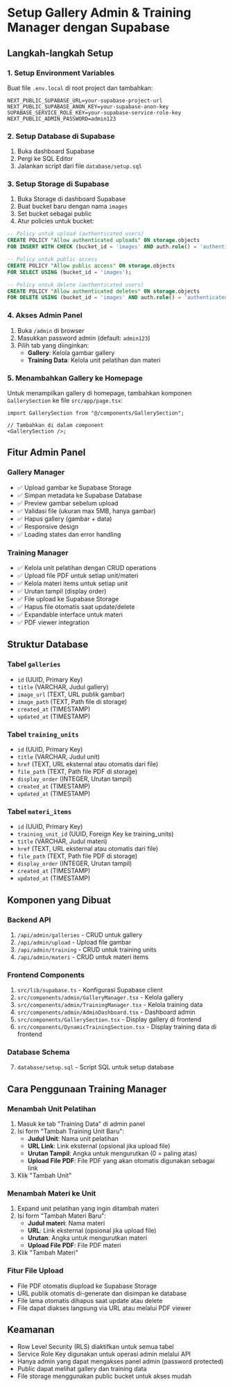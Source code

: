 # Setup Gallery Admin & Training Manager dengan Supabase

## Langkah-langkah Setup

### 1. Setup Environment Variables

Buat file `.env.local` di root project dan tambahkan:

```env
NEXT_PUBLIC_SUPABASE_URL=your-supabase-project-url
NEXT_PUBLIC_SUPABASE_ANON_KEY=your-supabase-anon-key
SUPABASE_SERVICE_ROLE_KEY=your-supabase-service-role-key
NEXT_PUBLIC_ADMIN_PASSWORD=admin123
```

### 2. Setup Database di Supabase

1. Buka dashboard Supabase
2. Pergi ke SQL Editor
3. Jalankan script dari file `database/setup.sql`

### 3. Setup Storage di Supabase

1. Buka Storage di dashboard Supabase
2. Buat bucket baru dengan nama `images`
3. Set bucket sebagai public
4. Atur policies untuk bucket:

```sql
-- Policy untuk upload (authenticated users)
CREATE POLICY "Allow authenticated uploads" ON storage.objects
FOR INSERT WITH CHECK (bucket_id = 'images' AND auth.role() = 'authenticated');

-- Policy untuk public access
CREATE POLICY "Allow public access" ON storage.objects
FOR SELECT USING (bucket_id = 'images');

-- Policy untuk delete (authenticated users)
CREATE POLICY "Allow authenticated deletes" ON storage.objects
FOR DELETE USING (bucket_id = 'images' AND auth.role() = 'authenticated');
```

### 4. Akses Admin Panel

1. Buka `/admin` di browser
2. Masukkan password admin (default: `admin123`)
3. Pilih tab yang diinginkan:
   - **Gallery**: Kelola gambar gallery
   - **Training Data**: Kelola unit pelatihan dan materi

### 5. Menambahkan Gallery ke Homepage

Untuk menampilkan gallery di homepage, tambahkan komponen `GallerySection` ke file `src/app/page.tsx`:

```tsx
import GallerySection from "@/components/GallerySection";

// Tambahkan di dalam component
<GallerySection />;
```

## Fitur Admin Panel

### Gallery Manager

- ✅ Upload gambar ke Supabase Storage
- ✅ Simpan metadata ke Supabase Database
- ✅ Preview gambar sebelum upload
- ✅ Validasi file (ukuran max 5MB, hanya gambar)
- ✅ Hapus gallery (gambar + data)
- ✅ Responsive design
- ✅ Loading states dan error handling

### Training Manager

- ✅ Kelola unit pelatihan dengan CRUD operations
- ✅ Upload file PDF untuk setiap unit/materi
- ✅ Kelola materi items untuk setiap unit
- ✅ Urutan tampil (display order)
- ✅ File upload ke Supabase Storage
- ✅ Hapus file otomatis saat update/delete
- ✅ Expandable interface untuk materi
- ✅ PDF viewer integration

## Struktur Database

### Tabel `galleries`

- `id` (UUID, Primary Key)
- `title` (VARCHAR, Judul gallery)
- `image_url` (TEXT, URL publik gambar)
- `image_path` (TEXT, Path file di storage)
- `created_at` (TIMESTAMP)
- `updated_at` (TIMESTAMP)

### Tabel `training_units`

- `id` (UUID, Primary Key)
- `title` (VARCHAR, Judul unit)
- `href` (TEXT, URL eksternal atau otomatis dari file)
- `file_path` (TEXT, Path file PDF di storage)
- `display_order` (INTEGER, Urutan tampil)
- `created_at` (TIMESTAMP)
- `updated_at` (TIMESTAMP)

### Tabel `materi_items`

- `id` (UUID, Primary Key)
- `training_unit_id` (UUID, Foreign Key ke training_units)
- `title` (VARCHAR, Judul materi)
- `href` (TEXT, URL eksternal atau otomatis dari file)
- `file_path` (TEXT, Path file PDF di storage)
- `display_order` (INTEGER, Urutan tampil)
- `created_at` (TIMESTAMP)
- `updated_at` (TIMESTAMP)

## Komponen yang Dibuat

### Backend API

1. `/api/admin/galleries` - CRUD untuk gallery
2. `/api/admin/upload` - Upload file gambar
3. `/api/admin/training` - CRUD untuk training units
4. `/api/admin/materi` - CRUD untuk materi items

### Frontend Components

1. `src/lib/supabase.ts` - Konfigurasi Supabase client
2. `src/components/admin/GalleryManager.tsx` - Kelola gallery
3. `src/components/admin/TrainingManager.tsx` - Kelola training data
4. `src/components/admin/AdminDashboard.tsx` - Dashboard admin
5. `src/components/GallerySection.tsx` - Display gallery di frontend
6. `src/components/DynamicTrainingSection.tsx` - Display training data di frontend

### Database Schema

7. `database/setup.sql` - Script SQL untuk setup database

## Cara Penggunaan Training Manager

### Menambah Unit Pelatihan

1. Masuk ke tab "Training Data" di admin panel
2. Isi form "Tambah Training Unit Baru":
   - **Judul Unit**: Nama unit pelatihan
   - **URL Link**: Link eksternal (opsional jika upload file)
   - **Urutan Tampil**: Angka untuk mengurutkan (0 = paling atas)
   - **Upload File PDF**: File PDF yang akan otomatis digunakan sebagai link
3. Klik "Tambah Unit"

### Menambah Materi ke Unit

1. Expand unit pelatihan yang ingin ditambah materi
2. Isi form "Tambah Materi Baru":
   - **Judul materi**: Nama materi
   - **URL**: Link eksternal (opsional jika upload file)
   - **Urutan**: Angka untuk mengurutkan materi
   - **Upload File PDF**: File PDF materi
3. Klik "Tambah Materi"

### Fitur File Upload

- File PDF otomatis diupload ke Supabase Storage
- URL publik otomatis di-generate dan disimpan ke database
- File lama otomatis dihapus saat update atau delete
- File dapat diakses langsung via URL atau melalui PDF viewer

## Keamanan

- Row Level Security (RLS) diaktifkan untuk semua tabel
- Service Role Key digunakan untuk operasi admin melalui API
- Hanya admin yang dapat mengakses panel admin (password protected)
- Public dapat melihat gallery dan training data
- File storage menggunakan public bucket untuk akses mudah
